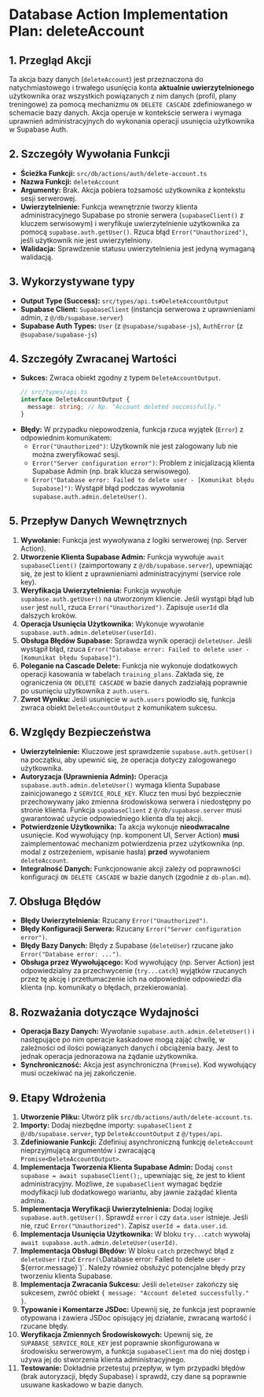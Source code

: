 # Database Action Implementation Plan: deleteAccount

## 1. Przegląd Akcji

Ta akcja bazy danych (`deleteAccount`) jest przeznaczona do natychmiastowego i trwałego usunięcia konta **aktualnie uwierzytelnionego** użytkownika oraz wszystkich powiązanych z nim danych (profil, plany treningowe) za pomocą mechanizmu `ON DELETE CASCADE` zdefiniowanego w schemacie bazy danych. Akcja operuje w kontekście serwera i wymaga uprawnień administracyjnych do wykonania operacji usunięcia użytkownika w Supabase Auth.

## 2. Szczegóły Wywołania Funkcji

- **Ścieżka Funkcji:** `src/db/actions/auth/delete-account.ts`
- **Nazwa Funkcji:** `deleteAccount`
- **Argumenty:** Brak. Akcja pobiera tożsamość użytkownika z kontekstu sesji serwerowej.
- **Uwierzytelnienie:** Funkcja wewnętrznie tworzy klienta administracyjnego Supabase po stronie serwera (`supabaseClient()` z kluczem serwisowym) i weryfikuje uwierzytelnienie użytkownika za pomocą `supabase.auth.getUser()`. Rzuca błąd `Error("Unauthorized")`, jeśli użytkownik nie jest uwierzytelniony.
- **Walidacja:** Sprawdzenie statusu uwierzytelnienia jest jedyną wymaganą walidacją.

## 3. Wykorzystywane typy

- **Output Type (Success):** `src/types/api.ts#DeleteAccountOutput`
- **Supabase Client:** `SupabaseClient` (instancja serwerowa z uprawnieniami admin, z `@/db/supabase.server`)
- **Supabase Auth Types:** `User` (z `@supabase/supabase-js`), `AuthError` (z `@supabase/supabase-js`)

## 4. Szczegóły Zwracanej Wartości

- **Sukces:** Zwraca obiekt zgodny z typem `DeleteAccountOutput`.
  ```typescript
  // src/types/api.ts
  interface DeleteAccountOutput {
    message: string; // Np. "Account deleted successfully."
  }
  ```
- **Błędy:** W przypadku niepowodzenia, funkcja rzuca wyjątek (`Error`) z odpowiednim komunikatem:
  - `Error("Unauthorized")`: Użytkownik nie jest zalogowany lub nie można zweryfikować sesji.
  - `Error("Server configuration error")`: Problem z inicjalizacją klienta Supabase Admin (np. brak klucza serwisowego).
  - `Error("Database error: Failed to delete user - [Komunikat błędu Supabase]")`: Wystąpił błąd podczas wywołania `supabase.auth.admin.deleteUser()`.

## 5. Przepływ Danych Wewnętrznych

1.  **Wywołanie:** Funkcja jest wywoływana z logiki serwerowej (np. Server Action).
2.  **Utworzenie Klienta Supabase Admin:** Funkcja wywołuje `await supabaseClient()` (zaimportowany z `@/db/supabase.server`), upewniając się, że jest to klient z uprawnieniami administracyjnymi (service role key).
3.  **Weryfikacja Uwierzytelnienia:** Funkcja wywołuje `supabase.auth.getUser()` na utworzonym kliencie. Jeśli wystąpi błąd lub `user` jest `null`, rzuca `Error("Unauthorized")`. Zapisuje `userId` dla dalszych kroków.
4.  **Operacja Usunięcia Użytkownika:** Wykonuje wywołanie `supabase.auth.admin.deleteUser(userId)`.
5.  **Obsługa Błędów Supabase:** Sprawdza wynik operacji `deleteUser`. Jeśli wystąpił błąd, rzuca `Error("Database error: Failed to delete user - [Komunikat błędu Supabase]")`.
6.  **Poleganie na Cascade Delete:** Funkcja nie wykonuje dodatkowych operacji kasowania w tabelach `training_plans`. Zakłada się, że ograniczenia `ON DELETE CASCADE` w bazie danych zadziałają poprawnie po usunięciu użytkownika z `auth.users`.
7.  **Zwrot Wyniku:** Jeśli usunięcie w `auth.users` powiodło się, funkcja zwraca obiekt `DeleteAccountOutput` z komunikatem sukcesu.

## 6. Względy Bezpieczeństwa

- **Uwierzytelnienie:** Kluczowe jest sprawdzenie `supabase.auth.getUser()` na początku, aby upewnić się, że operacja dotyczy zalogowanego użytkownika.
- **Autoryzacja (Uprawnienia Admin):** Operacja `supabase.auth.admin.deleteUser()` wymaga klienta Supabase zainicjowanego z `SERVICE_ROLE_KEY`. Klucz ten musi być bezpiecznie przechowywany jako zmienna środowiskowa serwera i niedostępny po stronie klienta. Funkcja `supabaseClient` z `@/db/supabase.server` musi gwarantować użycie odpowiedniego klienta dla tej akcji.
- **Potwierdzenie Użytkownika:** Ta akcja wykonuje **nieodwracalne** usunięcie. Kod wywołujący (np. komponent UI, Server Action) **musi** zaimplementować mechanizm potwierdzenia przez użytkownika (np. modal z ostrzeżeniem, wpisanie hasła) **przed** wywołaniem `deleteAccount`.
- **Integralność Danych:** Funkcjonowanie akcji zależy od poprawności konfiguracji `ON DELETE CASCADE` w bazie danych (zgodnie z `db-plan.md`).

## 7. Obsługa Błędów

- **Błędy Uwierzytelnienia:** Rzucany `Error("Unauthorized")`.
- **Błędy Konfiguracji Serwera:** Rzucany `Error("Server configuration error")`.
- **Błędy Bazy Danych:** Błędy z Supabase (`deleteUser`) rzucane jako `Error("Database error: ...")`.
- **Obsługa przez Wywołującego:** Kod wywołujący (np. Server Action) jest odpowiedzialny za przechwycenie (`try...catch`) wyjątków rzucanych przez tę akcję i przetłumaczenie ich na odpowiednie odpowiedzi dla klienta (np. komunikaty o błędach, przekierowania).

## 8. Rozważania dotyczące Wydajności

- **Operacja Bazy Danych:** Wywołanie `supabase.auth.admin.deleteUser()` i następujące po nim operacje kaskadowe mogą zająć chwilę, w zależności od ilości powiązanych danych i obciążenia bazy. Jest to jednak operacja jednorazowa na żądanie użytkownika.
- **Synchroniczność:** Akcja jest asynchroniczna (`Promise`). Kod wywołujący musi oczekiwać na jej zakończenie.

## 9. Etapy Wdrożenia

1.  **Utworzenie Pliku:** Utwórz plik `src/db/actions/auth/delete-account.ts`.
2.  **Importy:** Dodaj niezbędne importy: `supabaseClient` z `@/db/supabase.server`, typ `DeleteAccountOutput` z `@/types/api`.
3.  **Zdefiniowanie Funkcji:** Zdefiniuj asynchroniczną funkcję `deleteAccount` nieprzyjmującą argumentów i zwracającą `Promise<DeleteAccountOutput>`.
4.  **Implementacja Tworzenia Klienta Supabase Admin:** Dodaj `const supabase = await supabaseClient();`, upewniając się, że jest to klient administracyjny. Możliwe, że `supabaseClient` wymagać będzie modyfikacji lub dodatkowego wariantu, aby jawnie zażądać klienta admina.
5.  **Implementacja Weryfikacji Uwierzytelnienia:** Dodaj logikę `supabase.auth.getUser()`. Sprawdź `error` i czy `data.user` istnieje. Jeśli nie, rzuć `Error("Unauthorized")`. Zapisz `userId = data.user.id`.
6.  **Implementacja Usunięcia Użytkownika:** W bloku `try...catch` wywołaj `await supabase.auth.admin.deleteUser(userId)`.
7.  **Implementacja Obsługi Błędów:** W bloku `catch` przechwyć błąd z `deleteUser` i rzuć `Error(\`Database error: Failed to delete user - \${error.message}\`)`. Należy również obsłużyć potencjalne błędy przy tworzeniu klienta Supabase.
8.  **Implementacja Zwracania Sukcesu:** Jeśli `deleteUser` zakończy się sukcesem, zwróć obiekt `{ message: "Account deleted successfully." }`.
9.  **Typowanie i Komentarze JSDoc:** Upewnij się, że funkcja jest poprawnie otypowana i zawiera JSDoc opisujący jej działanie, zwracaną wartość i rzucane błędy.
10. **Weryfikacja Zmiennych Środowiskowych:** Upewnij się, że `SUPABASE_SERVICE_ROLE_KEY` jest poprawnie skonfigurowana w środowisku serwerowym, a funkcja `supabaseClient` ma do niej dostęp i używa jej do stworzenia klienta administracyjnego.
11. **Testowanie:** Dokładnie przetestuj przepływ, w tym przypadki błędów (brak autoryzacji, błędy Supabase) i sprawdź, czy dane są poprawnie usuwane kaskadowo w bazie danych.
